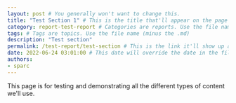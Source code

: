 ```yaml
---
layout: post # You generally won't want to change this.
title: "Test Section 1" # This is the title that'll appear on the page and on Google
category: report-test-report # Categories are reports. Use the file name (minus the .md)
tags: # Tags are topics. Use the file name (minus the .md)
description: "Test section"
permalink: /test-report/test-section # This is the link it'll show up at.
date: 2022-06-24 03:01:00 # This date will override the date in the file name. Mainly we use it to handle ordering in reports / threads. The date can be the day the report was published, and the time can be used to sort posts.
authors: 
- sparc
---
```


This page is for testing and demonstrating all the different types of content we'll use.

